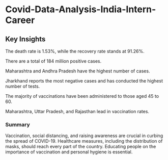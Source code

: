 # Covid-Data-Analysis-India-Intern-Career

## Key Insights
The death rate is 1.53%, while the recovery rate stands at 91.26%.

There are a total of 184 million positive cases.

Maharashtra and Andhra Pradesh have the highest number of cases.

Jharkhand reports the most negative cases and has conducted the highest number of tests.

The majority of vaccinations have been administered to those aged 45 to 60.

Maharashtra, Uttar Pradesh, and Rajasthan lead in vaccination rates.

### Summary
Vaccination, social distancing, and raising awareness are crucial in curbing the spread of COVID-19. Healthcare measures, including the distribution of masks, should reach every part of the country. 
Educating people on the importance of vaccination and personal hygiene is essential.

